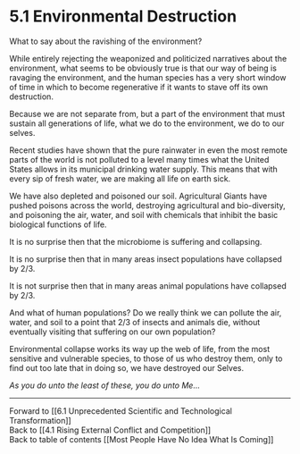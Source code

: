 # 5.1 Environmental Destruction

What to say about the ravishing of the environment? 

While entirely rejecting the weaponized and politicized narratives about the environment, what seems to be obviously true is that our way of being is ravaging the environment, and the human species has a very short window of time in which to become regenerative if it wants to stave off its own destruction. 

Because we are not separate from, but a part of the environment that must sustain all generations of life, what we do to the environment, we do to our selves. 

Recent studies have shown that the pure rainwater in even the most remote parts of the world is not polluted to a level many times what the United States allows in its municipal drinking water supply. This means that with every sip of fresh water, we are making all life on earth sick. 

We have also depleted and poisoned our soil. Agricultural Giants have pushed poisons across the world, destroying agricultural and bio-diversity, and poisoning the air, water, and soil with chemicals that inhibit the basic biological functions of life. 

It is no surprise then that the microbiome is suffering and collapsing. 

It is no surprise then that in many areas insect populations have collapsed by 2/3. 

It is not surprise then that in many areas animal populations have collapsed by 2/3. 

And what of human populations? Do we really think we can pollute the air, water, and soil to a point that 2/3 of insects and animals die, without eventually visiting that suffering on our own population? 

Environmental collapse works its way up the web of life, from the most sensitive and vulnerable species, to those of us who destroy them, only to find out too late that in doing so, we have destroyed our Selves. 

*As you do unto the least of these, you do unto Me...*

___

Forward to [[6.1 Unprecedented Scientific and Technological Transformation]]  
Back to [[4.1 Rising External Conflict and Competition]]   
Back to table of contents [[Most People Have No Idea What Is Coming]]   



